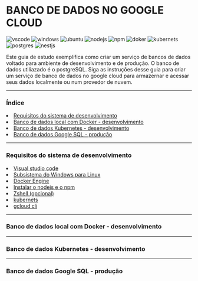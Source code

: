 # BANCO DE DADOS NO GOOGLE CLOUD

<p>

![vscode](https://img.shields.io/badge/VSCode-0078D4?style=for-the-badge&logo=visual%20studio%20code&logoColor=white)
![windows](https://img.shields.io/badge/Windows-0078D6?style=for-the-badge&logo=windows&logoColor=white)
![ubuntu](https://img.shields.io/badge/Ubuntu-E95420?style=for-the-badge&logo=ubuntu&logoColor=white)
![nodejs](https://img.shields.io/badge/Node.js-339933?style=for-the-badge&logo=nodedotjs&logoColor=white)
![npm](https://img.shields.io/badge/npm-CB3837?style=for-the-badge&logo=npm&logoColor=white)
![doker](https://img.shields.io/badge/Docker-2CA5E0?style=for-the-badge&logo=docker&logoColor=white)
![kubernets](https://img.shields.io/badge/kubernetes-326ce5.svg?&style=for-the-badge&logo=kubernetes&logoColor=white)
![postgres](https://img.shields.io/badge/PostgreSQL-316192?style=for-the-badge&logo=postgresql&logoColor=white)
![nestjs](https://img.shields.io/badge/nestjs-E0234E?style=for-the-badge&logo=nestjs&logoColor=white)
</p>

<p>Este guia de estudo exemplifica como criar um serviço de bancos de dados voltado para ambiente de desenvolvimento e de produção. O banco de dados utiliazado é o postgreSQL. Siga as instruções desse guia para criar um serviço de banco de dados no google cloud para armazernar e acessar seus dados localmente ou num provedor de nuvem.<br>

<hr>

### Índice
<li><a href="">Requisitos do sistema de desenvolvimento</a></li>
<li><a href="">Banco de dados local com Docker - desenvolvimento</a></li>
<li><a href="">Banco de dados Kubernetes - desenvolvimento</a></li>
<li><a href="">Banco de dados Google SQL - produção</a></li>

<hr>

### Requisitos do sistema de desenvolvimento

<li><a href="visual studio code">Visual studio code</a></li>

<li><a href="https://learn.microsoft.com/pt-br/windows/wsl/install">Subsistema do Windows para Linux</a></li>

<li><a href="https://docs.docker.com/engine/install/ubuntu/">Docker Engine</a></li>

<li><a href="https://learn.microsoft.com/en-us/windows/dev-environment/javascript/nodejs-on-wsl">Instalar o nodejs e o npm</a></li>

<li><a href="https://www.youtube.com/watch?v=7kZODMP8bs0&ab_channel=HansM.Boron">Zshell (opcional)</a>

<li><a href="https://kubernetes.io/docs/tasks/tools/install-kubectl-linux/">kubernets</a></li>

<li><a href="https://cloud.google.com/sdk/docs/install#deb">gcloud cli</a></li>

</ul>

<hr>

### Banco de dados local com Docker - desenvolvimento

<hr>

### Banco de dados Kubernetes - desenvolvimento

<hr>

### Banco de dados Google SQL - produção